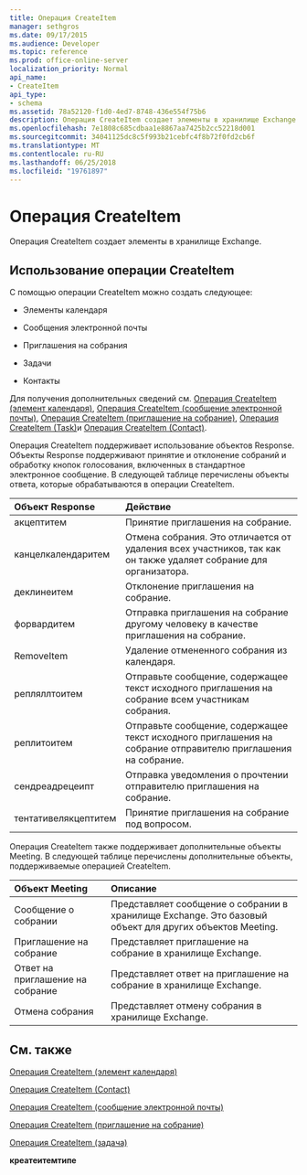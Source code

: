 ```yaml
---
title: Операция CreateItem
manager: sethgros
ms.date: 09/17/2015
ms.audience: Developer
ms.topic: reference
ms.prod: office-online-server
localization_priority: Normal
api_name:
- CreateItem
api_type:
- schema
ms.assetid: 78a52120-f1d0-4ed7-8748-436e554f75b6
description: Операция CreateItem создает элементы в хранилище Exchange.
ms.openlocfilehash: 7e1808c685cdbaa1e8867aa7425b2cc52218d001
ms.sourcegitcommit: 34041125dc8c5f993b21cebfc4f8b72f0fd2cb6f
ms.translationtype: MT
ms.contentlocale: ru-RU
ms.lasthandoff: 06/25/2018
ms.locfileid: "19761897"
---
```

# <a name="createitem-operation"></a>Операция CreateItem

Операция CreateItem создает элементы в хранилище Exchange.
  
## <a name="using-the-createitem-operation"></a>Использование операции CreateItem

С помощью операции CreateItem можно создать следующее:
  
- Элементы календаря
    
- Сообщения электронной почты
    
- Приглашения на собрания
    
- Задачи
    
- Контакты
    
Для получения дополнительных сведений см. [Операция CreateItem (элемент календаря)](createitem-operation-calendar-item.md), [Операция CreateItem (сообщение электронной почты)](createitem-operation-email-message.md), [Операция CreateItem (приглашение на собрание)](createitem-operation-meeting-request.md), [Операция CreateItem (Task)](createitem-operation-task.md)и [Операция CreateItem (Contact)](createitem-operation-contact.md).
  
Операция CreateItem поддерживает использование объектов Response. Объекты Response поддерживают принятие и отклонение собраний и обработку кнопок голосования, включенных в стандартное электронное сообщение. В следующей таблице перечислены объекты ответа, которые обрабатываются в операции CreateItem.
  
|**Объект Response**|**Действие**|
|:-----|:-----|
|акцептитем  <br/> |Принятие приглашения на собрание.  <br/> |
|канцелкалендаритем  <br/> |Отмена собрания. Это отличается от удаления всех участников, так как он также удаляет собрание для организатора.  <br/> |
|деклинеитем  <br/> |Отклонение приглашения на собрание.  <br/> |
|форвардитем  <br/> |Отправка приглашения на собрание другому человеку в качестве приглашения на собрание.  <br/> |
|RemoveItem  <br/> |Удаление отмененного собрания из календаря.  <br/> |
|репляллтоитем  <br/> |Отправьте сообщение, содержащее текст исходного приглашения на собрание всем участникам собрания.  <br/> |
|реплитоитем  <br/> |Отправьте сообщение, содержащее текст исходного приглашения на собрание отправителю приглашения на собрание.  <br/> |
|сендреадрецеипт  <br/> |Отправка уведомления о прочтении отправителю приглашения на собрание.  <br/> |
|тентативелякцептитем  <br/> |Принятие приглашения на собрание под вопросом.  <br/> |
   
Операция CreateItem также поддерживает дополнительные объекты Meeting. В следующей таблице перечислены дополнительные объекты, поддерживаемые операцией CreateItem.
  
|**Объект Meeting**|**Описание**|
|:-----|:-----|
|Сообщение о собрании  <br/> |Представляет сообщение о собрании в хранилище Exchange. Это базовый объект для других объектов Meeting.  <br/> |
|Приглашение на собрание  <br/> |Представляет приглашение на собрание в хранилище Exchange.  <br/> |
|Ответ на приглашение на собрание  <br/> |Представляет ответ на приглашение на собрание в хранилище Exchange.  <br/> |
|Отмена собрания  <br/> |Представляет отмену собрания в хранилище Exchange.  <br/> |
   
## <a name="see-also"></a>См. также



[Операция CreateItem (элемент календаря)](createitem-operation-calendar-item.md)
  
[Операция CreateItem (Contact)](createitem-operation-contact.md)
  
[Операция CreateItem (сообщение электронной почты)](createitem-operation-email-message.md)
  
[Операция CreateItem (приглашение на собрание)](createitem-operation-meeting-request.md)
  
[Операция CreateItem (задача)](createitem-operation-task.md)
  
 **креатеитемтипе**

